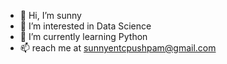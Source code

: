 - 👋 Hi, I’m sunny
- 👀 I’m interested in Data Science
- 🌱 I’m currently learning Python
- 📫 reach me at sunnyentcpushpam@gmail.com

<!---
sunnyentc/sunnyentc is a ✨ special ✨ repository because its `README.md` (this file) appears on your GitHub profile.
You can click the Preview link to take a look at your changes.
--->
